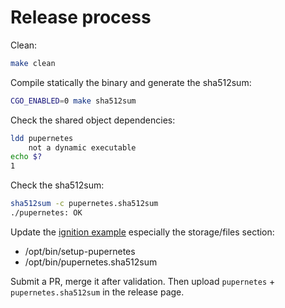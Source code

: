 # Release process

Clean:
```bash
make clean
```

Compile statically the binary and generate the sha512sum:
```bash
CGO_ENABLED=0 make sha512sum
```

Check the shared object dependencies:
```bash
ldd pupernetes
	not a dynamic executable
echo $?
1
```

Check the sha512sum:
```bash
sha512sum -c pupernetes.sha512sum 
./pupernetes: OK
```

Update the [ignition example](environments/container-linux/ignition.yaml) especially the storage/files section:
* /opt/bin/setup-pupernetes
* /opt/bin/pupernetes.sha512sum

Submit a PR, merge it after validation. 
Then upload `pupernetes` + `pupernetes.sha512sum` in the release page.
